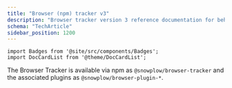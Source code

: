 ```yaml
---
title: "Browser (npm) tracker v3"
description: "Browser tracker version 3 reference documentation for behavioral event collection."
schema: "TechArticle"
sidebar_position: 1200
---
```


```mdx-code-block
import Badges from '@site/src/components/Badges';
import DocCardList from '@theme/DocCardList';
```

<Badges badgeType="Actively Maintained"></Badges>

The Browser Tracker is available via npm as `@snowplow/browser-tracker` and the associated plugins as `@snowplow/browser-plugin-*`.

<DocCardList/>
